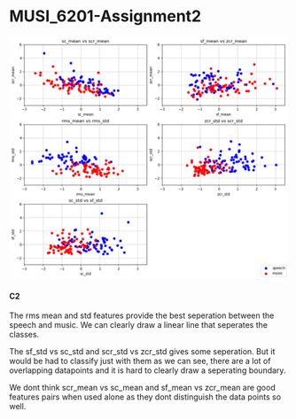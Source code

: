 # MUSI_6201-Assignment2

![Plots](plots.png)

#### C2
The rms mean and std features provide the best seperation between the speech and music. We can clearly draw a linear line that seperates the classes.

The sf_std vs sc_std and scr_std vs zcr_std gives some seperation. But it would be had to classify just with them as we can see, there are a lot of overlapping datapoints and it is hard to clearly draw a seperating boundary.

We dont think scr_mean vs sc_mean and sf_mean vs zcr_mean are good features pairs when used alone as they dont distinguish the data points so well.